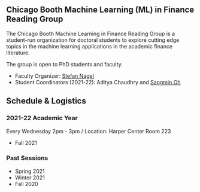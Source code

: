 ## Chicago Booth Machine Learning (ML) in Finance Reading Group

The Chicago Booth Machine Learning in Finance Reading Group is a student-run organization for doctoral students to explore cutting edge topics in the machine learning applications in the academic finance literature.

The group is open to PhD students and faculty.
- Faculty Organizer: [Stefan Nagel](https://voices.uchicago.edu/stefannagel/)
- Student Coordinators (2021-22): Aditya Chaudhry and [Sangmin Oh](https://sangmino.github.io/)

## Schedule & Logistics
### 2021-22 Academic Year
Every Wednesday 2pm - 3pm / Location: Harper Center Room 223
- Fall 2021

### Past Sessions
- Spring 2021
- Winter 2021
- Fall 2020
